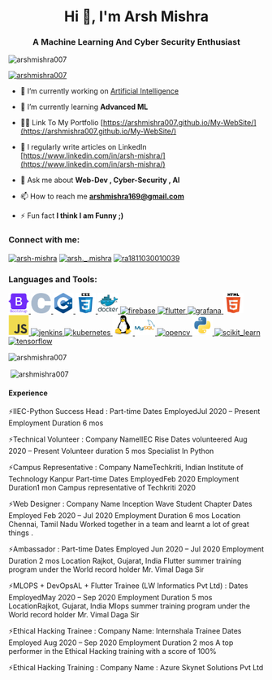 <h1 align="center">Hi 👋, I'm Arsh Mishra</h1>
<h3 align="center">A Machine Learning And Cyber Security Enthusiast</h3>



<p align="left"> <img src="https://komarev.com/ghpvc/?username=arshmishra007&label=Profile%20views&color=0e75b6&style=flat" alt="arshmishra007" /> </p>

<p align="left"> <a href="https://github.com/ryo-ma/github-profile-trophy"><img src="https://github-profile-trophy.vercel.app/?username=arshmishra007" alt="arshmishra007" /></a> </p>

- 🔭 I’m currently working on [Artificial Intelligence](https://github.com/arshmishra007/Artificial-Intelligence-and-ML.git)

- 🌱 I’m currently learning **Advanced ML**

- 👨‍💻 Link To My Portfolio [https://arshmishra007.github.io/My-WebSite/](https://arshmishra007.github.io/My-WebSite/)

- 📝 I regularly write articles on LinkedIn [https://www.linkedin.com/in/arsh-mishra/](https://www.linkedin.com/in/arsh-mishra/)

- 💬 Ask me about **Web-Dev , Cyber-Security , AI**

- 📫 How to reach me **arshmishra169@gmail.com**

- ⚡ Fun fact **I think I am Funny ;)**

<h3 align="left">Connect with me:</h3>
<p align="left">
<a href="https://linkedin.com/in/arsh-mishra" target="blank"><img align="center" src="https://cdn.jsdelivr.net/npm/simple-icons@3.0.1/icons/linkedin.svg" alt="arsh-mishra" height="30" width="40" /></a>
<a href="https://instagram.com/arsh._.mishra" target="blank"><img align="center" src="https://cdn.jsdelivr.net/npm/simple-icons@3.0.1/icons/instagram.svg" alt="arsh._.mishra" height="30" width="40" /></a>
<a href="https://www.hackerrank.com/ra1811030010039" target="blank"><img align="center" src="https://cdn.jsdelivr.net/npm/simple-icons@3.0.1/icons/hackerrank.svg" alt="ra1811030010039" height="30" width="40" /></a>
</p>

<h3 align="left">Languages and Tools:</h3>
<p align="left"> <a href="https://getbootstrap.com" target="_blank"> <img src="https://raw.githubusercontent.com/devicons/devicon/master/icons/bootstrap/bootstrap-plain-wordmark.svg" alt="bootstrap" width="40" height="40"/> </a> <a href="https://www.cprogramming.com/" target="_blank"> <img src="https://raw.githubusercontent.com/devicons/devicon/master/icons/c/c-original.svg" alt="c" width="40" height="40"/> </a> <a href="https://www.w3schools.com/cpp/" target="_blank"> <img src="https://raw.githubusercontent.com/devicons/devicon/master/icons/cplusplus/cplusplus-original.svg" alt="cplusplus" width="40" height="40"/> </a> <a href="https://www.w3schools.com/css/" target="_blank"> <img src="https://raw.githubusercontent.com/devicons/devicon/master/icons/css3/css3-original-wordmark.svg" alt="css3" width="40" height="40"/> </a> <a href="https://www.docker.com/" target="_blank"> <img src="https://raw.githubusercontent.com/devicons/devicon/master/icons/docker/docker-original-wordmark.svg" alt="docker" width="40" height="40"/> </a> <a href="https://firebase.google.com/" target="_blank"> <img src="https://www.vectorlogo.zone/logos/firebase/firebase-icon.svg" alt="firebase" width="40" height="40"/> </a> <a href="https://flutter.dev" target="_blank"> <img src="https://www.vectorlogo.zone/logos/flutterio/flutterio-icon.svg" alt="flutter" width="40" height="40"/> </a> <a href="https://grafana.com" target="_blank"> <img src="https://www.vectorlogo.zone/logos/grafana/grafana-icon.svg" alt="grafana" width="40" height="40"/> </a> <a href="https://www.w3.org/html/" target="_blank"> <img src="https://raw.githubusercontent.com/devicons/devicon/master/icons/html5/html5-original-wordmark.svg" alt="html5" width="40" height="40"/> </a> <a href="https://developer.mozilla.org/en-US/docs/Web/JavaScript" target="_blank"> <img src="https://raw.githubusercontent.com/devicons/devicon/master/icons/javascript/javascript-original.svg" alt="javascript" width="40" height="40"/> </a> <a href="https://www.jenkins.io" target="_blank"> <img src="https://www.vectorlogo.zone/logos/jenkins/jenkins-icon.svg" alt="jenkins" width="40" height="40"/> </a> <a href="https://kubernetes.io" target="_blank"> <img src="https://www.vectorlogo.zone/logos/kubernetes/kubernetes-icon.svg" alt="kubernetes" width="40" height="40"/> </a> <a href="https://www.linux.org/" target="_blank"> <img src="https://raw.githubusercontent.com/devicons/devicon/master/icons/linux/linux-original.svg" alt="linux" width="40" height="40"/> </a> <a href="https://www.mysql.com/" target="_blank"> <img src="https://raw.githubusercontent.com/devicons/devicon/master/icons/mysql/mysql-original-wordmark.svg" alt="mysql" width="40" height="40"/> </a> <a href="https://opencv.org/" target="_blank"> <img src="https://www.vectorlogo.zone/logos/opencv/opencv-icon.svg" alt="opencv" width="40" height="40"/> </a> <a href="https://www.python.org" target="_blank"> <img src="https://raw.githubusercontent.com/devicons/devicon/master/icons/python/python-original.svg" alt="python" width="40" height="40"/> </a> <a href="https://scikit-learn.org/" target="_blank"> <img src="https://upload.wikimedia.org/wikipedia/commons/0/05/Scikit_learn_logo_small.svg" alt="scikit_learn" width="40" height="40"/> </a> <a href="https://www.tensorflow.org" target="_blank"> <img src="https://www.vectorlogo.zone/logos/tensorflow/tensorflow-icon.svg" alt="tensorflow" width="40" height="40"/> </a> </p>

<p><img align="center" src="https://github-readme-stats.vercel.app/api/top-langs?username=arshmishra007&show_icons=true&locale=en&layout=compact" alt="arshmishra007" /></p>

<p>&nbsp;<img align="center" src="https://github-readme-stats.vercel.app/api?username=arshmishra007&show_icons=true&locale=en" alt="arshmishra007" /></p>

#### Experience

⚡IIEC-Python Success Head :
  Part-time
  Dates EmployedJul 2020 – Present
  Employment Duration 6 mos
  
⚡Technical Volunteer :
  Company NameIIEC Rise
  Dates volunteered Aug 2020 – Present Volunteer duration 5 mos
  Specialist In Python

⚡Campus Representative :
   Company NameTechkriti, Indian Institute of Technology Kanpur Part-time
   Dates EmployedFeb 2020
   Employment Duration1 mon
   Campus representative of Techkriti 2020

⚡Web Designer :
  Company Name Inception Wave Student Chapter
  Dates Employed Feb 2020 – Jul 2020
  Employment Duration 6 mos
  Location Chennai, Tamil Nadu
  Worked together in a team and learnt a lot of great things .
  
⚡Ambassador :
  Part-time
  Dates Employed Jun 2020 – Jul 2020
  Employment Duration 2 mos
  Location Rajkot, Gujarat, India
  Flutter summer training program under the World record holder Mr. Vimal Daga Sir
  
⚡MLOPS + DevOpsAL + Flutter Trainee (LW Informatics Pvt Ltd) :
  Dates EmployedMay 2020 – Sep 2020
  Employment Duration 5 mos
  LocationRajkot, Gujarat, India
  Mlops summer training program under the World record holder Mr. Vimal Daga Sir
  
⚡Ethical Hacking Trainee :
  Company Name: Internshala Trainee
  Dates Employed Aug 2020 – Sep 2020
  Employment Duration 2 mos
  A top performer in the Ethical Hacking training with a score of 100%  
  
⚡Ethical Hacking Training :
  Company Name : Azure Skynet Solutions Pvt Ltd
  

